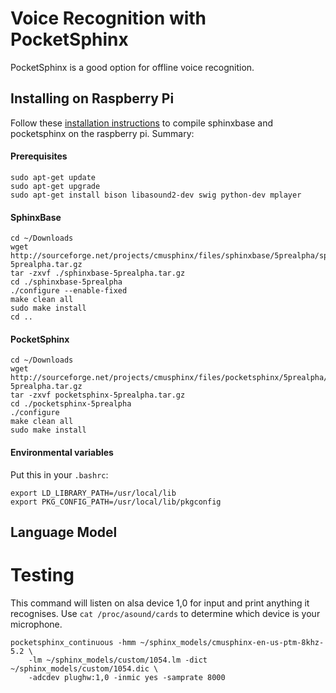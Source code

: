 # Voice Recognition with PocketSphinx

PocketSphinx is a good option for offline voice recognition.

## Installing on Raspberry Pi

Follow these [installation instructions](http://www.robotrebels.org/index.php?topic=220.0) to compile sphinxbase and pocketsphinx on the raspberry pi. Summary:

#### Prerequisites

```
sudo apt-get update
sudo apt-get upgrade
sudo apt-get install bison libasound2-dev swig python-dev mplayer
```

#### SphinxBase

```
cd ~/Downloads
wget http://sourceforge.net/projects/cmusphinx/files/sphinxbase/5prealpha/sphinxbase-5prealpha.tar.gz
tar -zxvf ./sphinxbase-5prealpha.tar.gz
cd ./sphinxbase-5prealpha
./configure --enable-fixed
make clean all
sudo make install
cd ..
```

#### PocketSphinx

```
cd ~/Downloads
wget http://sourceforge.net/projects/cmusphinx/files/pocketsphinx/5prealpha/pocketsphinx-5prealpha.tar.gz
tar -zxvf pocketsphinx-5prealpha.tar.gz
cd ./pocketsphinx-5prealpha
./configure
make clean all
sudo make install
```

#### Environmental variables

Put this in your `.bashrc`:

```
export LD_LIBRARY_PATH=/usr/local/lib
export PKG_CONFIG_PATH=/usr/local/lib/pkgconfig
```

## Language Model


# Testing

This command will listen on alsa device 1,0 for input and print anything it recognises. Use `cat /proc/asound/cards` to determine which device is your microphone.

```
pocketsphinx_continuous -hmm ~/sphinx_models/cmusphinx-en-us-ptm-8khz-5.2 \
    -lm ~/sphinx_models/custom/1054.lm -dict ~/sphinx_models/custom/1054.dic \
    -adcdev plughw:1,0 -inmic yes -samprate 8000
```

